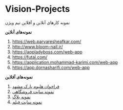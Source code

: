
# Vision-Projects
نمونه کارهای آنلاین و آفلاین تیم ویژن

**نمونه‌های آنلاین**
 1. https://web.parvaresheafkar.com/
 2. http://www.bloom-nail.ir/
 3. https://appladyboss.com/web-app
 4. https://futal.com/
 5. https://application.mohammad-karimi.com/web-app
 6. https://app.dornasharifi.com/web-app
 
 **نمونه‌های آفلاین**
 
 1. [فراخوان هلیوم پارک مشهد](https://drive.google.com/file/d/1P1Mqex2PW4yq5stEZlhE076kTo1vOk7F/view?usp=share_link)
 2. [نمونه سایت فروشگاهی](https://drive.google.com/file/d/1acGraPGoHHlnZDz6rLuhpWwMCdaa8TM9/view?usp=sharing)
 3. [نمونه بلاگ](https://drive.google.com/file/d/1xr_xo_hzhrva7pmX8dtEh21EFMY05mhJ/view?usp=sharing)
 4. [نمونه سایت فیلم](https://drive.google.com/file/d/1Cc2K2TW41TjzA1wNjdwkLGt8Icseer6B/view?usp=sharing)
